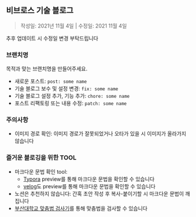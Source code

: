 ## 비브로스 기술 블로그

> 작성일: 2021년 11월 4일 | 수정일: 2021 11월 4일 

추후 업데이트 시 수정일 변경 부탁드립니다

### 브랜치명 
목적과 맞는 브랜치명을 만들어주세요.

- 새로운 포스트: `post: some name`
- 기술 블로그 보수 및 설정 변경: `fix: some name`
- 기술 블로그 설정 추가, 기능 추가: `chore: some name`
- 포스트 리팩토링 또는 내용 수정: `patch: some name`

### 주의사항 
- 이미지 경로 확인: 이미지 경로가 잘못되었거나 오타가 있을 시 이미지가 올라가지 않습니다

### 즐거운 블로깅을 위한 TOOL
- 마크다운 문법 확인 tool: 
  - [Typora](https://typora.io/) preview를 통해 마크다운 문법을 확인할 수 있습니다
  - [velog](https://velog.io/)도 preview를 통해 마크다운 문법을 확인할 수 있습니다
- 노션은 추천하지 않습니다: 간혹 초안 작성 후 복사-붙이기할 시 마크다운 문법이 깨집니다
- [부산대학교 맞춤법 검사기](https://speller.cs.pusan.ac.kr/)를 통해 맞춤법을 검사할 수 있습니다
